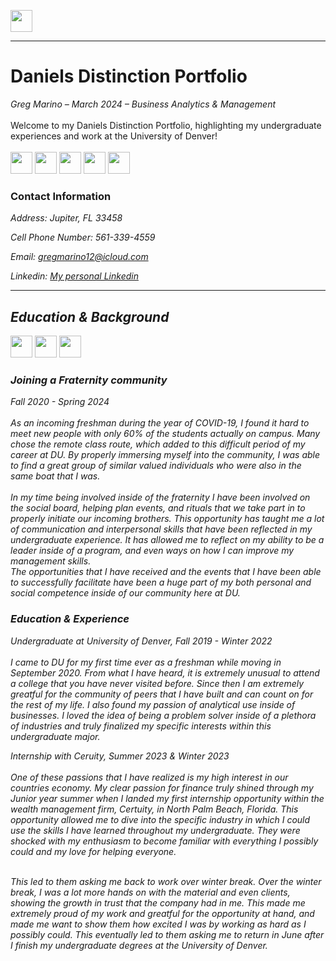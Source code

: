<a name="top"></a>

[<img src="https://user-images.githubusercontent.com/91146906/152112781-2de05074-70b1-436b-9bfb-860890cc1de1.svg" height="35"/>](../README.md/#top)
<hr>

# Daniels Distinction Portfolio
<i>Greg Marino – March 2024 – Business Analytics & Management</i>
<br><br>
Welcome to my Daniels Distinction Portfolio, highlighting my undergraduate experiences and work at the University of Denver!
<br><br>
[<img src="https://user-images.githubusercontent.com/91146906/160904313-d3515906-abf0-4f63-9a9c-c8dcdb80c446.svg" height="35"/>](#Contact&Experience)
[<img src="https://user-images.githubusercontent.com/91146906/152071881-e4fdfd91-bd4d-42f6-a6f4-0e1234c6bfc7.svg" height="35"/>](#Skills)
[<img src="https://user-images.githubusercontent.com/91146906/152072049-ab7d3102-eb2e-4f8b-983e-be3783806f87.svg" height="35"/>](#WorkExamples)
[<img src="https://user-images.githubusercontent.com/91146906/161411069-5a6c5a81-e2e7-4c39-a687-f8aa95f23ce6.svg" height="35"/>](#WorkExperience)
[<img src="https://user-images.githubusercontent.com/91146906/162367370-96cd19ed-02c8-4511-86d6-1cc358e56458.svg" height="35"/>](#Fun)

### Contact Information
<i>Address: Jupiter, FL 33458

<i>Cell Phone Number: 561-339-4559

<i>Email: gregmarino12@icloud.com

<i>Linkedin: <a href="[https://www.linkedin.com/in/greg-marino-/" target="_blank">My personal Linkedin</a>


<a name="Educational Background"></a>
<hr>

## Education & Background
[<img src="https://user-images.githubusercontent.com/91146906/161487639-b5e2053c-599d-4e20-9660-977258d3731f.svg" height="35"/>](#E)
[<img src="https://user-images.githubusercontent.com/91146906/161487604-ed3edeaa-53b5-4e97-b493-0fbca6befd8b.svg" height="35"/>](#JAF)
[<img src="https://user-images.githubusercontent.com/91146906/161487686-1bcb9c45-aaa3-45ad-8def-27fa463ccdc4.svg" height="35"/>](#Writing)

<a name="JAF"></a>
### Joining a Fraternity community 
<i>Fall 2020 - Spring 2024</i>
<br>
<br>
<be> As an incoming freshman during the year of COVID-19, I found it hard to meet new people with only 60% of the students actually on campus. Many chose the remote class route, which added to this difficult period of my career at DU. By properly immersing myself into the community, I was able to find a great group of similar valued individuals who were also in the same boat that I was. 
<br>
<br> In my time being involved inside of the fraternity I have been involved on the social board, helping plan events, and rituals that we take part in to properly initiate our incoming brothers. This opportunity has taught me a lot of communication and interpersonal skills that have been reflected in my undergraduate experience. It has allowed me to reflect on my ability to be a leader inside of a program, and even ways on how I can improve my management skills.
<br>
<be> The opportunities that I have received and the events that I have been able to successfully facilitate have been a huge part of my both personal and social competence inside of our community here at DU. 

<a name="E"></a>
### Education & Experience
<i>Undergraduate at University of Denver, Fall 2019 - Winter 2022</i>
<br>
<br>I came to DU for my first time ever as a freshman while moving in September 2020. From what I have heard, it is extremely unusual to attend a college that you have never visited before. Since then I am extremely greatful for the community of peers that I have built and can count on for the rest of my life. I also found  my passion of analytical use inside of businesses. I loved the idea of being a problem solver inside of a plethora of industries and truly finalized my specific interests within this undergraduate major. 

<i> Internship with Ceruity, Summer 2023 & Winter 2023</i>
<br>
<br> One of these passions that I have realized is my high interest in our countries economy. My clear passion for finance truly shined through my Junior year summer when I landed my first internship opportunity within the wealth management firm, Certuity, in North Palm Beach, Florida. This opportunity allowed me to dive into the specific industry in which I could use the skills I have learned throughout my undergraduate. They were shocked with my enthusiasm to become familiar with everything I possibly could and my love for helping everyone. 

<br> This led to them asking me back to work over winter break. Over the winter break, I was a lot more hands on with the material and even clients, showing the growth in trust that the company had in me. This made me extremely proud of my work and greatful for the opportunity at hand, and made me want to show them how excited I was by working as hard as I possibly could. This eventually led to them asking me to return in June after I finish my undergraduate degrees at the University of Denver.
